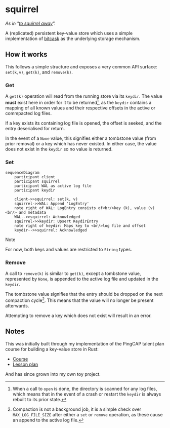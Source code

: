 # squirrel

_As in "[to squirrel away][squirrel-away]"._

A (replicated) persistent key-value store which uses a simple implementation of [bitcask](https://github.com/basho/bitcask/blob/develop/doc/bitcask-intro.pdf) as the underlying storage mechanism.

## How it works

This follows a simple structure and exposes a very common API surface: `set(k,v)`, `get(k)`, and `remove(k)`.

### Get

A `get(k)` operation will read from the running store via its `keydir`. The value
**must** exist here in order for it to be returned[^1], as the `keydir` contains a
mapping of all known values and their respective offsets in the active or commpacted
log files.

[^1]: When a call to `open` is done, the directory is scanned for any log files,
which means that in the event of a crash or restart the `keydir` is always rebuilt
to its prior state.

If a key exists its containing log file is opened, the offset is seeked, and the
entry deserialised for return.

In the event of a `None` value, this signifies either a tombstone value (from prior removal)
or a key which has never existed. In either case, the value does not exist in the
`keydir` so no value is returned.

### Set

```mermaid
sequenceDiagram
    participant client
    participant squirrel
    participant WAL as active log file
    participant keydir

    client->>squirrel: set(k, v)
    squirrel->>WAL: Append 'LogEntry'
    note right of WAL: LogEntry consists of<br/>key (k), value (v)<br/> and metadata
    WAL-->>squirrel: Acknowledged
    squirrel->>keydir: Upsert KeydirEntry
    note right of keydir: Maps key to <br/>log file and offset
    keydir-->>squirrel: Acknowledged
```

> [!NOTE]
> For now, both keys and values are restricted to `String` types.

### Remove

A call to `remove(k)` is similar to `get(k)`, except a tombstone value, represented
by `None`, is appended to the active log file and updated in the `keydir`.

The tombstone value signifies that the entry should be dropped on the next compaction
cycle[^2]. This means that the value will no longer be present afterwards.

[^2]: Compaction is not a background job, it is a simple check over `MAX_LOG_FILE_SIZE`
after either a `set` or `remove` operation, as these cause an append to the active log file.

Attempting to remove a key which does not exist will result in an error.

## Notes

This was initially built through my implementation of the PingCAP talent plan course for building a key-value store in Rust:

- [Course](https://github.com/pingcap/talent-plan/tree/master/courses/rust#the-goal-of-this-course)
- [Lesson plan](https://github.com/pingcap/talent-plan/blob/master/courses/rust/docs/lesson-plan.md#pna-rust-lesson-plan)

And has since grown into my own toy project.

[squirrel-away]: https://dictionary.cambridge.org/dictionary/english/squirrel-away
